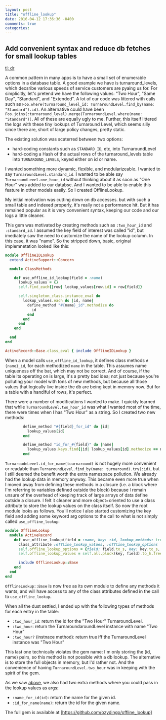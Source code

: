 ```yaml
---
layout: post
title: "offline_lookup"
date: 2016-04-12 17:36:36 -0400
comments: true
categories: 
---
```


## Add convenient syntax and reduce db fetches for small lookup tables
<a href="#tl-dr-offline_lookup">tl; dr</a>

A common pattern in many apps is to have a small set of enumerable options in a database table. A good example we have is turnaround_levels, which decsribe various speeds of service customers are pyaing us for. For simplicitly, let's pretend we have the following values: "Two Hour", "Same Day", "Standard", and "Extended". A lot of our code was littered with calls such as `Foo.where(turnaround_level_id: TurnaroundLevel.find_by(name: "Standard").id)`. An alternative could have been `Foo.joins(:turnaround_level).merge(TurnaroundLevel.where(name: "Standard"))`. All of these are equally ugly to me. Further, this itself littered the logs with these tiny lookups of Turnaround Level, which seems silly since there are, short of large policy changes, pretty static.

The existing solution was scaterred between two options:

- hard-coding constants such as `STANDARD_ID`, etc, into TurnaroundLevel
- hard-coding a Hash of the actual rows of the turnaround_levels table into `TURNAROUND_LEVELS`, keyed either on id or name.

I wanted something more dynamic, flexible, and modularizeable. I wanted to say `TurnaroundLevel.standard_id`. I wanted to be able say `TurnaroundLevel.one_hour_id` without thinking about it as soon as "One Hour" was added to our databse. And I wanted to be able to enable this feature in other models easily. So I created OfflineLookup.

My initial motivation was cutting down on db accesses. but with such a small table and indexed properly, it's really not a performance hit. But it has remained popular as it is very convenient syntax, keeping our code and our logs a little cleaner.

This gem was motivated by creating methods such as `:two_hour_id` and `:standard_id`. I assumed the key field of interest was called "id", but imediately saw the need to customize the name of the lookup column. In this case, it was "name". So the stripped down, basic, original implemnetation looked like this:

```ruby
module OfflineIDLookup
  extend ActiveSupport::Concern

  module ClassMethods

    def use_offline_id_lookup(field = :name)
      lookup_values = {}
      self.find_each{|row| lookup_values[row.id] = row[field]}

      self.singleton_class.instance_eval do
        lookup_values.each do |id, name|
          define_method "#{name}_id".methodize do
            id
          end
        end
      end
    end

  end
end

ActiveRecord::Base.class_eval { include OfflineIDLookup }
```

When a model calls `use_offline_id_lookup`, it defines class methods `#{name}_id`, for each methodized `name` in the table. This assumes name uniqueness off the bat, which may not be correct. And of course, if the table its operating on is large, it's a pretty bad idea; not just because you're polluting your model with tons of new methods, but because all those values that logically live inside the db are being kept in memory now. But for a table with a handlful of rows, it's perfect.

There were a number of modifications I wanted to make. I quickly learned that whlie `TurnaroundLevel.two_hour_id` was what I wanted most of the time, there were times when I has "Two Hour" as a string. So I created two new methods:

<a name="arg_methods"></a>

```ruby arg_methods
        define_method "#{field}_for_id" do |id|
          lookup_values[id]
        end

        define_method "id_for_#{field}" do |name|
          lookup_values.keys.find{|id| lookup_values[id].methodize == name.to_s.methodize}
        end
```

`TurnaroudnLevel.id_for_name(tuurnaround)` is not hugely more convenient or readable than `TurnaroundLevel.find_by(name: turnaround).try(:id)`, but I still deemed the benefit worth the extra namespace pollution. We already had the lookup data in memory anyway. This became even more true when I moved away from defining these methods in a closure (i.e. a block where I'm referring to variables defined outside the block) because I remain unsure of the overhead of keeping track of large arrays of data define outside a closure. I felt it cleaner and more object=oriented to use a class attribute to store the lookup values on the class itself. So now the root module looks as follows. You'll notice I also started customizing the key field and adding some keyword arg options to the call to what is not simply called `use_offline_lookup`:

```ruby
module OfflineLookup
  module ActiveRecord
    def use_offline_lookup(field = :name, key: :id, lookup_methods: true)
      class_attribute :offline_lookup_values, :offline_lookup_options
      self.offline_lookup_options = {field: field.to_s, key: key.to_s, lookup_methods: lookup_methods}.freeze
      self.offline_lookup_values = self.all.pluck(key, field).to_h.freeze

      include OfflineLookup::Base
    end
  end
end
```

`OfflineLookup::Base` is now free as its own module to define any methods it wants, and will have access to any of the class attributes defined in the call to `use_offline_lookup`.

When all the dust settled, I ended up with the following types of methods for each entry in the table:

* `:two_hour_id`: return the id for the "Two Hour" TurnaroundLevel.
* `:two_hour`: return the TurnaroundaroundLevel instance with name "Two Hour"
* `:two_hour?` (instnace method): return true iff the TurnaroundLevel instance was "Two Hour"

This last one technically violates the gem name: I'm only storing the (id, name) pairs, so this method is not possible with a db lookup. The alternative is to store the full objects in memory, but I'd rather not. And the convenience of having `TurnaroundLevel.two_hour` was in keeping with the spirit of the gem.

As we saw [above](#arg_methods), we also had two extra methods where you could pass in the lookup values as args:

* `:name_for_id(id)`: return the name for the given id.
* `:id_for_name(name)`: return the id for the given name.

<a name="tl-dr-offline_lookup"></a>

The full gem is available at [https://github.com/ozydingo/offline_lookup]
